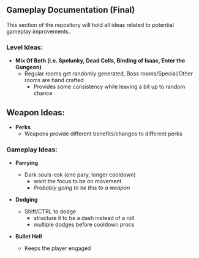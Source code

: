 ## Gameplay Documentation (Final)

This section of the repository will hold all ideas related to potential gameplay improvements. 

### Level Ideas:     
- **Mix Of Both (i.e. Spelunky, Dead Cells, Binding of Isaac, Enter the Gungeon)** 
    - Regular rooms get randomly generated, Boss rooms/Special/Other rooms are hand crafted 
        - Provides some consistency while leaving a bit up to random chance

## Weapon Ideas:
- **Perks**
    - Weapons provide different benefits/changes to different perks 

### Gameplay Ideas: 
- **Parrying** 
    - Dark souls-esk (one pary, longer cooldown)
        - want the focus to be on movement
        - *Probably going to tie this to a weapon*

- **Dodging**   
    - Shift/CTRL to dodge
        - structure it to be a dash instead of a roll
        - multiple dodges before cooldown procs    

- **Bullet Hell**
    - Keeps the player engaged  
